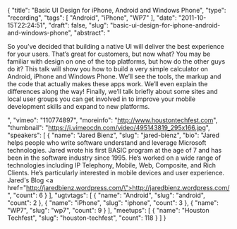 {
  "title": "Basic UI Design for iPhone, Android and Windows Phone",
  "type": "recording",
  "tags": [
    "Android",
    "iPhone",
    "WP7"
  ],
  "date": "2011-10-15T22:24:51",
  "draft": false,
  "slug": "basic-ui-design-for-iphone-android-and-windows-phone",
  "abstract": "<p>So you&rsquo;ve decided that building a native UI will deliver the best experience for your users. That&rsquo;s great for customers, but now what? You may be familiar with design on one of the top platforms, but how do the other guys do it? This talk will show you how to build a very simple calculator on Android, iPhone and Windows Phone. We&rsquo;ll see the tools, the markup and the code that actually makes these apps work. We&rsquo;ll even explain the differences along the way! Finally, we&rsquo;ll talk briefly about some sites and local user groups you can get involved in to improve your mobile development skills and expand to new platforms.</p>",
  "vimeo": "110774897",
  "moreinfo": "http://www.houstontechfest.com",
  "thumbnail": "https://i.vimeocdn.com/video/495143819_295x166.jpg",
  "speakers": [
    {
      "name": "Jared Bienz",
      "slug": "jared-bienz",
      "bio": "Jared helps people who write software understand and leverage Microsoft technologies. Jared wrote his first BASIC program at the age of 7 and has been in the software industry since 1995. He’s worked on a wide range of technologies including IP Telephony, Mobile, Web, Composite, and Rich Clients. He’s particularly interested in mobile devices and user experience. Jared's Blog <a href=\"http://jaredbienz.wordpress.com/\">http://jaredbienz.wordpress.com/</a>",
      "count": 6
    }
  ],
  "ugtvtags": [
    {
      "name": "Android",
      "slug": "android",
      "count": 2
    },
    {
      "name": "iPhone",
      "slug": "iphone",
      "count": 3
    },
    {
      "name": "WP7",
      "slug": "wp7",
      "count": 9
    }
  ],
  "meetups": [
    {
      "name": "Houston Techfest",
      "slug": "houston-techfest",
      "count": 118
    }
  ]
}